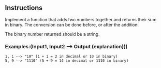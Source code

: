 ## Instructions

Implement a function that adds two numbers together and returns their sum in binary. The conversion can be done before, or after the addition.

The binary number returned should be a string.

### Examples:(Input1, Input2 --> Output (explanation)))
```
1, 1 --> "10" (1 + 1 = 2 in decimal or 10 in binary)
5, 9 --> "1110" (5 + 9 = 14 in decimal or 1110 in binary)
```